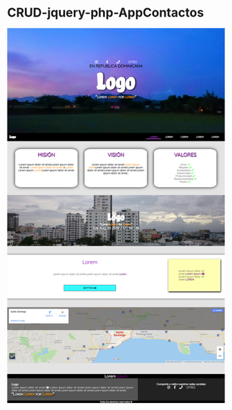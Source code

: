 # CRUD-jquery-php-AppContactos
![card](https://github.com/AdrielMinyety/WebPageExample/blob/master/WebPageExample.png)
